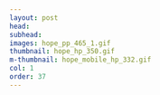 ```yaml
---
layout: post
head: 
subhead: 
images: hope_pp_465_1.gif
thumbnail: hope_hp_350.gif
m-thumbnail: hope_mobile_hp_332.gif
col: 1
order: 37
---
```

